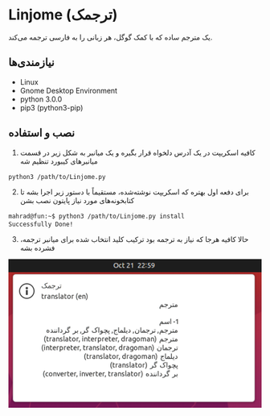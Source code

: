 # Linjome (ترجمک)
یک مترجم ساده که با کمک گوگل، هر زبانی را به فارسی ترجمه می‌کند.

## نیازمندی‌ها
* Linux
* Gnome Desktop Environment
* python 3.0.0
* pip3 (python3-pip)

## نصب و استفاده
1. کافیه اسکریپت در یک آدرس دلخواه قرار بگیره و یک میانبر به شکل زیر در قسمت میانبرهای کیبورد تنظیم شه
```
python3 /path/to/Linjome.py
```
2. برای دفعه اول بهتره که اسکریپت نوشته‌شده، مستقیماً با دستور زیر اجرا بشه تا کتابخونه‌های مورد نیاز پایتون نصب بشن
```
mahrad@fun:~$ python3 /path/to/Linjome.py install
Successfully Done!
```
3. حالا کافیه هرجا که نیاز به ترجمه بود ترکیب کلید انتخاب شده برای میانبر ترجمه، فشرده بشه

![Screenshot](Screenshot.png)
